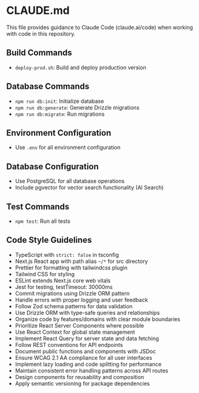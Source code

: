 # CLAUDE.md

This file provides guidance to Claude Code (claude.ai/code) when working with code in this repository.

## Build Commands
- `deploy-prod.sh`: Build and deploy production version

## Database Commands
- `npm run db:init`: Initialize database
- `npm run db:generate`: Generate Drizzle migrations
- `npm run db:migrate`: Run migrations

## Environment Configuration
- Use `.env` for all environment configuration

## Database Configuration
- Use PostgreSQL for all database operations
- Include pgvector for vector search functionality (AI Search)

## Test Commands
- `npm test`: Run all tests

## Code Style Guidelines
- TypeScript with `strict: false` in tsconfig
- Next.js React app with path alias `~/*` for src directory
- Prettier for formatting with tailwindcss plugin
- Tailwind CSS for styling
- ESLint extends Next.js core web vitals
- Jest for testing, testTimeout: 30000ms
- Commit migrations using Drizzle ORM pattern
- Handle errors with proper logging and user feedback
- Follow Zod schema patterns for data validation
- Use Drizzle ORM with type-safe queries and relationships
- Organize code by features/domains with clear module boundaries
- Prioritize React Server Components where possible
- Use React Context for global state management
- Implement React Query for server state and data fetching
- Follow REST conventions for API endpoints
- Document public functions and components with JSDoc
- Ensure WCAG 2.1 AA compliance for all user interfaces
- Implement lazy loading and code splitting for performance
- Maintain consistent error handling patterns across API routes
- Design components for reusability and composition
- Apply semantic versioning for package dependencies
